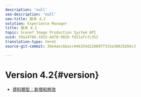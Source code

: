 ```yaml
---
description: 'null'
seo-description: 'null'
seo-title: 版本 4.2
solution: Experience Manager
title: 版本 4.2
topic: Scene7 Image Production System API
uuid: 59a14766-1915-4d70-902b-fd21afc7c352
translation-type: tm+mt
source-git-commit: 36e4aec6bacc946359d22089f7315e38029266c3

---
```



# Version 4.2{#version}

* [資料類型：新增和修改](r-4-2-types.md)
